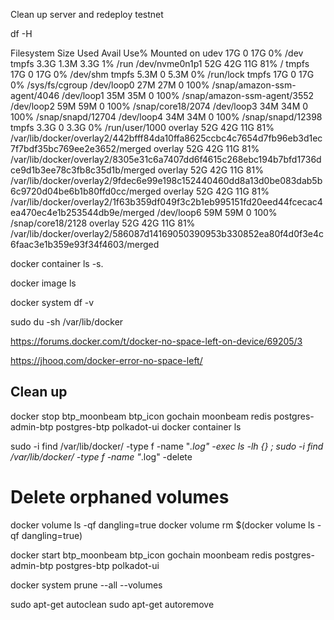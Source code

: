 Clean up server and redeploy testnet

df -H

Filesystem      Size  Used Avail Use% Mounted on
udev             17G     0   17G   0% /dev
tmpfs           3.3G  1.3M  3.3G   1% /run
/dev/nvme0n1p1   52G   42G   11G  81% /
tmpfs            17G     0   17G   0% /dev/shm
tmpfs           5.3M     0  5.3M   0% /run/lock
tmpfs            17G     0   17G   0% /sys/fs/cgroup
/dev/loop0       27M   27M     0 100% /snap/amazon-ssm-agent/4046
/dev/loop1       35M   35M     0 100% /snap/amazon-ssm-agent/3552
/dev/loop2       59M   59M     0 100% /snap/core18/2074
/dev/loop3       34M   34M     0 100% /snap/snapd/12704
/dev/loop4       34M   34M     0 100% /snap/snapd/12398
tmpfs           3.3G     0  3.3G   0% /run/user/1000
overlay          52G   42G   11G  81% /var/lib/docker/overlay2/442bfff84da10ffa8625ccbc4c7654d7fb96eb3d1ec7f7bdf35bc769ee2e3652/merged
overlay          52G   42G   11G  81% /var/lib/docker/overlay2/8305e31c6a7407dd6f4615c268ebc194b7bfd1736dce9d1b3ee78c3fb8c35d1b/merged
overlay          52G   42G   11G  81% /var/lib/docker/overlay2/9fdec6e99e198c152440460dd8a13d0be083dab5b6c9720d04be6b1b80ffd0cc/merged
overlay          52G   42G   11G  81% /var/lib/docker/overlay2/1f63b359df049f3c2b1eb995151fd20eed44fcecac4ea470ec4e1b253544db9e/merged
/dev/loop6       59M   59M     0 100% /snap/core18/2128
overlay          52G   42G   11G  81% /var/lib/docker/overlay2/586087d14169050390953b330852ea80f4d0f3e4c6faac3e1b359e93f34f4603/merged

docker container ls -s.

docker image ls

docker system df -v

sudo du -sh /var/lib/docker

https://forums.docker.com/t/docker-no-space-left-on-device/69205/3

https://jhooq.com/docker-error-no-space-left/

## Clean up

docker stop btp_moonbeam btp_icon gochain moonbeam redis postgres-admin-btp postgres-btp polkadot-ui
docker container ls

sudo -i find /var/lib/docker/ -type f -name "*.log" -exec ls -lh {} \;
sudo -i find /var/lib/docker/ -type f -name "*.log" -delete

# Delete orphaned volumes

docker volume ls -qf dangling=true
docker volume rm $(docker volume ls -qf dangling=true)

docker start btp_moonbeam btp_icon gochain moonbeam redis postgres-admin-btp postgres-btp polkadot-ui

docker system prune --all --volumes

sudo apt-get autoclean
sudo apt-get autoremove

